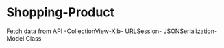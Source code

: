 # Shopping-Product
Fetch data from API -CollectionView-Xib- URLSession- JSONSerialization- Model Class
